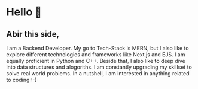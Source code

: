 # Hello 👋
## Abir this side,
I am a Backend Developer. 
My go to Tech-Stack is MERN, but I also like to explore different technologies and frameworks like Next.js and EJS. 
I am equally proficient in Python and C++. Beside that, I also like to deep dive into data structures and alogoriths. 
I am constantly upgrading my skillset to solve real world problems.
In a nutshell, I am interested in anything related to coding :-)
